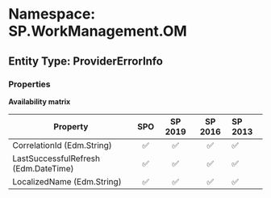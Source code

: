 # Namespace: SP.WorkManagement.OM

## Entity Type: ProviderErrorInfo

### Properties

**Availability matrix**

Property | SPO | SP 2019 | SP 2016 | SP 2013
----------|:---:|:-------:|:-------:|:-------
CorrelationId (Edm.String) | ✅ | ✅ | ✅ | ✅
LastSuccessfulRefresh (Edm.DateTime) | ✅ | ✅ | ✅ | ✅
LocalizedName (Edm.String) | ✅ | ✅ | ✅ | ✅

